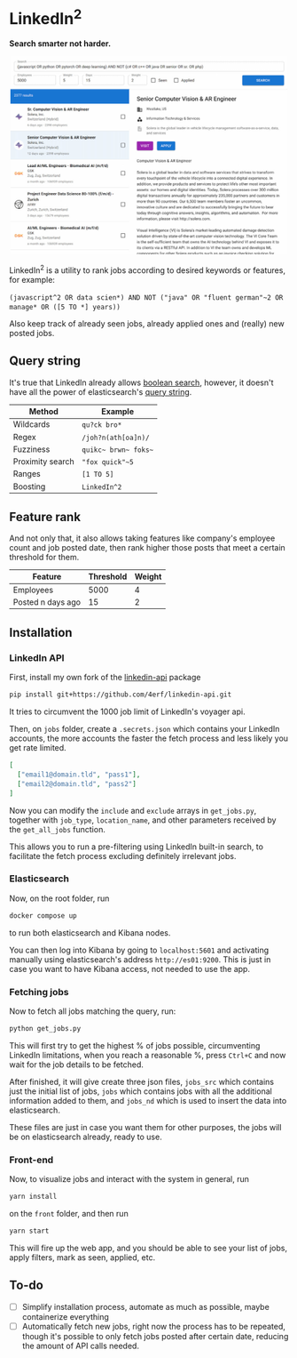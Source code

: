 # LinkedIn<sup>2</sup>

<b>Search smarter not harder.</b>

<p align="center">
    <picture>
      <source media="(prefers-color-scheme: dark)" srcset="./images/dark.jpg">
      <img alt="LinkedIn^2" src="./images/light.jpg" width="500">
    </picture>
</p>

LinkedIn<sup>2</sup> is a utility to rank jobs according to desired keywords or features, for example:

``(javascript^2 OR data scien*) AND NOT ("java" OR "fluent german"~2 OR manage* OR ([5 TO *] years))``

Also keep track of already seen jobs, already applied ones and (really) new posted jobs.

## Query string

It's true that LinkedIn already allows <a href="https://www.linkedin.com/help/linkedin/answer/a524335/using-boolean-search-on-linkedin?lang=en" target="_blank">boolean search</a>, however, it doesn't have all the power of elasticsearch's <a href="https://www.elastic.co/guide/en/elasticsearch/reference/current/query-dsl-query-string-query.html" target="_blank">query string</a>.

| Method           | Example|
|------------------|---|
| Wildcards        | ``qu?ck bro*``|
| Regex            | ``/joh?n(ath[oa]n)/``|
| Fuzziness        | ``quikc~ brwn~ foks~``|
| Proximity search | ``"fox quick"~5``|
| Ranges           | ``[1 TO 5]``|
| Boosting         | ``LinkedIn^2``|

## Feature rank
And not only that, it also allows taking features like company's employee count and job posted date, then rank higher those posts that meet a certain threshold for them.

| Feature           | Threshold | Weight |
|-------------------| --- | --- |
| Employees         | 5000 | 4 |
| Posted n days ago | 15 | 2 |

## Installation
### LinkedIn API
First, install my own fork of the <a href="https://github.com/tomquirk/linkedin-api" target="_blank">linkedin-api</a> package
```bash
pip install git+https://github.com/4erf/linkedin-api.git
```
It tries to circumvent the 1000 job limit of LinkedIn's voyager api.

Then, on `jobs` folder, create a `.secrets.json` which contains your LinkedIn accounts, the more accounts the faster the fetch process and less likely you get rate limited.
```json
[
  ["email1@domain.tld", "pass1"],
  ["email2@domain.tld", "pass2"]
]
```
Now you can modify the `include` and `exclude` arrays in `get_jobs.py`, together with `job_type`, `location_name`, and other parameters received by the `get_all_jobs` function. 

This allows you to run a pre-filtering using LinkedIn built-in search, to facilitate the fetch process excluding definitely irrelevant jobs.

### Elasticsearch
Now, on the root folder, run
```bash
docker compose up
```
to run both elasticsearch and Kibana nodes. 

You can then log into Kibana by going to `localhost:5601` and activating manually using elasticsearch's address `http://es01:9200`. This is just in case you want to have Kibana access, not needed to use the app.

### Fetching jobs
Now to fetch all jobs matching the query, run:
```bash
python get_jobs.py
```
This will first try to get the highest % of jobs possible, circumventing LinkedIn limitations, when you reach a reasonable %, press `Ctrl+C` and now wait for the job details to be fetched.

After finished, it will give create three json files, `jobs_src` which contains just the initial list of jobs, `jobs` which contains jobs with all the additional information added to them, and `jobs_nd` which is used to insert the data into elasticsearch.

These files are just in case you want them for other purposes, the jobs will be on elasticsearch already, ready to use.

### Front-end
Now, to visualize jobs and interact with the system in general, run
```bash
yarn install
```
on the `front` folder, and then run 
```bash
yarn start
```
This will fire up the web app, and you should be able to see your list of jobs, apply filters, mark as seen, applied, etc.

## To-do
- [ ] Simplify installation process, automate as much as possible, maybe containerize everything
- [ ] Automatically fetch new jobs, right now the process has to be repeated, though it's possible to only fetch jobs posted after certain date, reducing the amount of API calls needed.